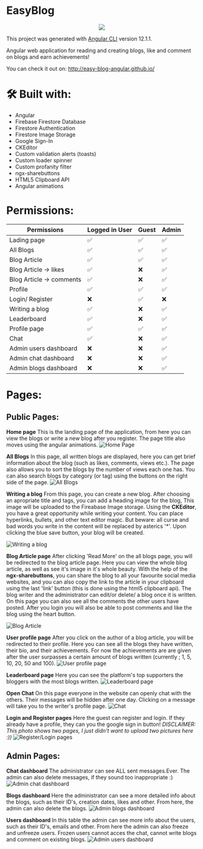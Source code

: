 # EasyBlog

<p align="center">
  <img src="https://i.ibb.co/xhZnYK2/site-logo-github.png">
</p>

This project was generated with [Angular CLI](https://github.com/angular/angular-cli) version 12.1.1.

Angular web application for reading and creating blogs, like and comment on blogs and earn achievements!

You can check it out on: http://easy-blog-angular.github.io/

# 🛠  Built with:
-  Angular
- Firebase Firestore Database
- Firestore Authentication
- Firestore Image Storage
- Google Sign-In
- CKEditor 
- Custom validation alerts (toasts)
- Custom loader spinner
- Custom profanity filter
- ngx-sharebuttons
- HTML5 Clipboard API
- Angular animations

# Permissions:
|  **Permissions**              |Logged in User|Guest |Admin |
|----------------|-------------------------------|--------|----------|
|Lading page  |✅|✅|✅
|All Blogs   |✅|✅|✅
|Blog Article   |✅|✅|✅
|Blog Article -> likes   |✅|❌|✅
|Blog Article -> comments|✅|❌|✅
|Profile |✅|✅|✅
|Login/ Register |❌|✅|❌
|Writing a blog|✅|❌|✅
|Leaderboard|✅|❌|✅
|Profile page|✅|✅|✅
|Chat|✅|❌|✅
|Admin users dashboard |❌|❌|✅
|Admin chat dashboard|❌|❌|✅
|Admin blogs dashboard|❌|❌|✅

# Pages:
## Public Pages:
**Home page**
This is the landing page of the application, from here you can view the blogs or write a new blog after you register. The page title also moves using the angular animations.
![Home Page](https://i.ibb.co/2nFYfjz/home-page.png)

**All Blogs**
In this page, all written blogs are displayed, here you can get brief information about the blog (such as likes, comments, views etc.). The page also allows you to sort the blogs by the number of views each one has. You can also search blogs by category (or tag) using the buttons on the right side of the page.
![All Blogs](https://i.ibb.co/ysJL8B9/blogs-all-page.png)

**Writing a blog**
From this page, you can create a new blog. After choosing an apropriate title and tags, you can add a heading image for the blog, This image will be uploaded to the Fireabase Image storage. Using the **CKEditor**, you have a great opportunity  while writing your content. You can place hyperlinks, bullets, and other text editor magic. But beware: all curse and bad words you write in the content will be replaced by asterics '*'. Upon clicking the blue save button, your blog will be created.

![Writing a blog](https://i.ibb.co/qxzhjgx/blogs-new-page.png)

**Blog Article page**
After clicking 'Read More' on the all blogs page, you will be redirected to the blog article page. Here you can view the whole blog article, as well as see it's image in it's whole beauty. With the help of the **ngx-sharebuttons**, you can share the blog to all your favourite social media websites, and you can also copy the link to the article in your clipboard using the last 'link' button (this is done using the html5 clipboard api). The blog writer and the administrator can edit/or delete/ a blog once it is written. On this page you can also see all the comments the other users have posted. After you login you will also be able to post comments and like the blog using the heart button.

![Blog Article](https://i.ibb.co/jGy0WcP/blog-article-page.png)

**User profile page**
After you click on the author of a blog article, you will be redirected to their profile. Here you can see all the blogs they have written, their bio, and their achievements. For now the achievements are are given after the user surpasses a certain amount of blogs written (currently ; 1, 5, 10, 20, 50 and 100).
![User profile page](https://i.ibb.co/ckYZYPY/profile-page.png)

**Leaderboard page**
Here you can see the platform's top supporters the bloggers with the most blogs written.
![Leaderboard page](https://i.ibb.co/94dz3MH/leaderboard.png)

**Open Chat**
On this page everyone in the website can openly chat with the others. Their messages will be hidden after one day. Clicking on a message will take you to the writer's profile page.
![Chat](https://i.ibb.co/XJYvS9s/chat.png)

**Login and Register pages**
Here the guest can register and login. If they already have a profile, they can you the google sign in button!
*DISCLAIMER: This photo shows two pages, I just didn't want to upload two pictures here :))*
![Register/Login pages](https://i.ibb.co/6Ft8xGg/login-reg.png)
## Admin Pages:

**Chat dashboard**
The administrator can see ALL sent messages.Ever. The admin can also delete messages, if they sound too inappropriate :)
![Admin chat dashboard](https://i.ibb.co/znznXz2/admin-chat-oage.png)

**Blogs dashboard**
Here the administrator can see a more detailed info about the blogs, such as their ID's, creation dates, likes and other. From here, the admin can also delete the blogs.
![Admin blogs dashboard](https://i.ibb.co/PCNfZ3r/blogs-admin.png)


**Users dashboard**
In this table the admin can see more info about the users, such as their ID's,  emails and other. From here the admin can also freeze and unfreeze users. Frozen users cannot acces the chat, cannot write blogs and comment on existing blogs.
![Admin users dashboard](https://i.ibb.co/BwVsKYw/users-admin.png)

